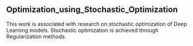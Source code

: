 ## Optimization_using_Stochastic_Optimization
This work is associated with research on stochastic optimization of Deep Learning models. Stochastic optimization is achieved through Regularization methods.
